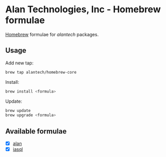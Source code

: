 # Alan Technologies, Inc - Homebrew formulae
[Homebrew](https://brew.sh/) formulae for _alantech_ packages.

## Usage
Add new tap:
```bash
brew tap alantech/homebrew-core
```

Install:
```bash
brew install <formula>
```

Update:
```bash
brew update
brew upgrade <formula>
```

## Available formulae
- [x] [alan](https://github.com/alantech/alan)
- [x] [iasql](https://iasql.com)
